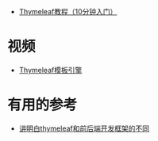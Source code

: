 
* [Thymeleaf教程（10分钟入门）](http://c.biancheng.net/spring_boot/thymeleaf.html)




# 视频

* [Thymeleaf模板引擎](https://www.bilibili.com/video/av75448557?from=search&seid=7010152502779951608)


# 有用的参考

* [讲明白thymeleaf和前后端开发框架的不同](https://blog.csdn.net/weixin_39999859/article/details/111731341)
